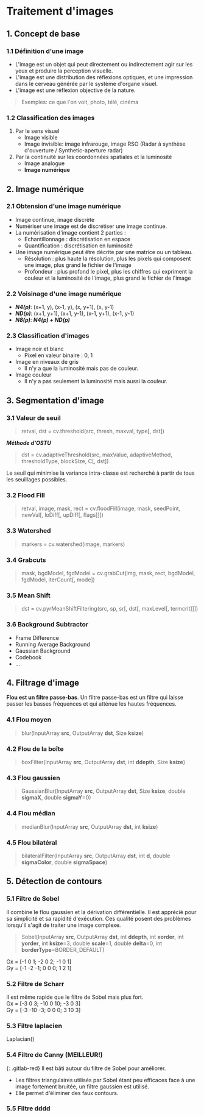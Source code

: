 # Traitement d'images

## 1. Concept de base
### 1.1 Définition d'une image
* L'image est un objet qui peut directement ou indirectement agir sur les yeux et produire la perception visuelle.  
* L'image est une distribution des réflexions optiques, et une impression dans le cerveau générée par le système d'organe visuel.  
* L'image est une réflexion objective de la nature.  
> Exemples: ce que l'on voit, photo, télé, cinéma
### 1.2 Classification des images
1. Par le sens visuel
   * Image visible
   * Image invisible: image infrarouge, image RSO (Radar à synthèse d'ouverture / Synthetic-aperture radar)
2. Par la continuité sur les coordonnées spatiales et la luminosité
   * Image analogue
   * __Image numérique__

## 2. Image numérique
### 2.1 Obtension d'une image numérique
* Image continue, image discrète  
* Numériser une image est de discrétiser une image continue.  
* La numérisation d'image contient 2 parties :
    * Echantillonnage : discrétisation en espace  
    * Quantification : discrétisation en luminosité  
* Une image numérique peut être décrite par une matrice ou un tableau.
    * Résolution : plus haute la résolution, plus les pixels qui composent une image, plus grand le fichier de l'image  
	* Profondeur : plus profond le pixel, plus les chiffres qui expriment la couleur et la luminosité de l'image, plus grand le fichier de l'image  

### 2.2 Voisinage d'une image numérique
* ___N4(p)___: (x+1, y), (x-1, y), (x, y+1), (x, y-1)  
* ___ND(p)___: (x+1, y+1), (x+1, y-1), (x-1, y+1), (x-1, y-1)  
* ___N8(p)___: ___N4(p) + ND(p)___  

### 2.3 Classification d'images
* Image noir et blanc
    * Pixel en valeur binaire : 0, 1  
* Image en niveaux de gris
    * Il n'y a que la luminosité mais pas de couleur.  
* Image couleur
    * Il n'y a pas seulement la luminosité mais aussi la couleur.  

## 3. Segmentation d'image
### 3.1 Valeur de seuil
> retval, dst = cv.threshold(src, thresh, maxval, type[, dst])

___Méthode d'OSTU___
> dst = cv.adaptiveThreshold(src, maxValue, adaptiveMethod, thresholdType, blockSize, C[, dst])

Le seuil qui minimise la variance intra-classe est recherché à partir de tous les seuillages possibles.
### 3.2 Flood Fill
> retval, image, mask, rect = cv.floodFill(image, mask, seedPoint, newVal[, loDiff[, upDiff[, flags]]])

### 3.3 Watershed
> markers = cv.watershed(image, markers)

### 3.4 Grabcuts
> mask, bgdModel, fgdModel = cv.grabCut(img, mask, rect, bgdModel, fgdModel, iterCount[, mode])

### 3.5 Mean Shift
> dst = cv.pyrMeanShiftFiltering(src, sp, sr[, dst[, maxLevel[, termcrit]]])

### 3.6 Background Subtractor
* Frame Difference
* Running Average Background
* Gaussian Background
* Codebook
* ...

## 4. Filtrage d'image
__Flou est un filtre passe-bas__. Un filtre passe-bas est un filtre qui laisse passer les basses fréquences et qui atténue les hautes fréquences.
### 4.1 Flou moyen
> blur(InputArray __src__, OutputArray __dst__, Size __ksize__)
### 4.2 Flou de la boîte
> boxFilter(InputArray __src__, OutputArray __dst__, int __ddepth__, Size __ksize__)
### 4.3 Flou gaussien
> GaussianBlur(InputArray __src__, OutputArray __dst__, Size __ksize__, double __sigmaX__, double __sigmaY__=0)
### 4.4 Flou médian
> medianBlur(InputArray __src__, OutputArray __dst__, int __ksize__)
### 4.5 Flou bilatéral
> bilateralFilter(InputArray __src__, OutputArray __dst__, int __d__, double __sigmaColor__, double __sigmaSpace__)

## 5. Détection de contours
### 5.1 Filtre de Sobel
Il combine le flou gaussien et la dérivation différentielle. Il est apprécié pour sa simplicité et sa rapidité d'exécution. Ces qualité posent des problèmes lorsqu'il s'agit de traiter une image complexe.
> Sobel(InputArray __src__, OutputArray __dst__, int __ddepth__, int __xorder__, int __yorder__, int __ksize__=3, double __scale__=1, double __delta__=0, int __borderType__=BORDER_DEFAULT)

Gx = [-1 0 1; -2 0 2; -1 0 1]  
Gy = [-1 -2 -1; 0 0 0; 1 2 1]
### 5.2 Filtre de Scharr
Il est même rapide que le filtre de Sobel mais plus fort.  
Gx = [-3 0 3; -10 0 10; -3 0 3]  
Gy = [-3 -10 -3; 0 0 0; 3 10 3]
### 5.3 Filtre laplacien
Laplacian()
### 5.4 Filtre de Canny (MEILLEUR!)
{: .gitlab-red}
Il est bâti autour du filtre de Sobel pour améliorer.  
* Les filtres triangulaires utilisés par Sobel étant peu efficaces face à une image fortement bruitée, un filtre gaussien est utilisé.  
* Elle permet d'éliminer des faux contours.
### 5.5 Filtre dddd